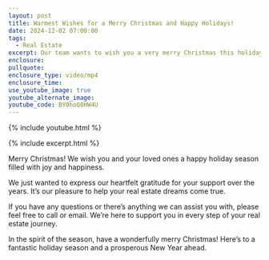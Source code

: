```yaml
---
layout: post
title: Warmest Wishes for a Merry Christmas and Happy Holidays!
date: 2024-12-02 07:00:00
tags:
  - Real Estate
excerpt: Our team wants to wish you a very merry Christmas this holiday season.
enclosure:
pullquote:
enclosure_type: video/mp4
enclosure_time:
use_youtube_image: true
youtube_alternate_image:
youtube_code: BY0hoQ8HW4U
---
```

{% include youtube.html %}

{% include excerpt.html %}

Merry Christmas! We wish you and your loved ones a happy holiday season filled with joy and happiness.

We just wanted to express our heartfelt gratitude for your support over the years. It’s our pleasure to help your real estate dreams come true.

If you have any questions or there’s anything we can assist you with, please feel free to call or email. We’re here to support you in every step of your real estate journey.

In the spirit of the season, have a wonderfully merry Christmas! Here’s to a fantastic holiday season and a prosperous New Year ahead.